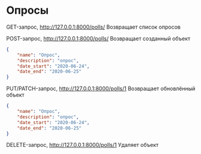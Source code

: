 Опросы
===
GET-запрос, http://127.0.0.1:8000/polls/
Возвращает список опросов

POST-запрос, http://127.0.0.1:8000/polls/
Возвращает созданный объект
```json
{
    "name": "Опрос",
    "description": "опрос",
    "date_start": "2020-06-24",
    "date_end": "2020-06-25"
}
```
PUT/PATCH-запрос, http://127.0.0.1:8000/polls/1
Возвращает обновлённый объект
```json
{
    "name": "Опрос",
    "description": "опрос",
    "date_start": "2020-06-24",
    "date_end": "2020-06-25"
}
```

DELETE-запрос, http://127.0.0.1:8000/polls/1
Удаляет объект

